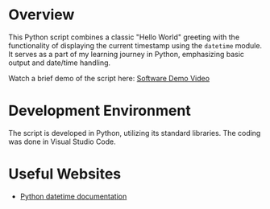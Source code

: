 # Overview

This Python script combines a classic "Hello World" greeting with the functionality of displaying the current timestamp using the `datetime` module. It serves as a part of my learning journey in Python, emphasizing basic output and date/time handling.

Watch a brief demo of the script here:
[Software Demo Video](http://youtube.link.goes.here)

# Development Environment

The script is developed in Python, utilizing its standard libraries. The coding was done in Visual Studio Code.

# Useful Websites

* [Python datetime documentation](https://docs.python.org/3/library/datetime.html)